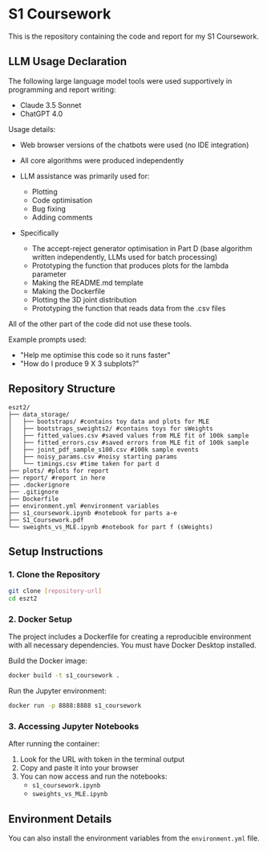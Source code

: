 # S1 Coursework

This is the repository containing the code and report for my S1 Coursework.

## LLM Usage Declaration

The following large language model tools were used supportively in programming and report writing:
- Claude 3.5 Sonnet
- ChatGPT 4.0

Usage details:
- Web browser versions of the chatbots were used (no IDE integration)
- All core algorithms were produced independently
- LLM assistance was primarily used for:
  - Plotting
  - Code optimisation
  - Bug fixing
  - Adding comments

- Specifically
  - The accept-reject generator optimisation in Part D (base algorithm written independently, LLMs used for batch processing)
  - Prototyping the function that produces plots for the lambda parameter 
  - Making the README.md template
  - Making the Dockerfile
  - Plotting the 3D joint distribution 
  - Prototyping the function that reads data from the .csv files 

All of the other part of the code did not use these tools.

Example prompts used:
- "Help me optimise this code so it runs faster"
- "How do I produce 9 X 3 subplots?"

## Repository Structure
```
eszt2/
├── data_storage/
│   ├── bootstraps/ #contains toy data and plots for MLE
│   ├── bootstraps_sweights2/ #contains toys for sWeights
│   ├── fitted_values.csv #saved values from MLE fit of 100k sample
│   ├── fitted_errors.csv #saved errors from MLE fit of 100k sample
│   ├── joint_pdf_sample_s100.csv #100k sample events
│   ├── noisy_params.csv #noisy starting params
│   └── timings.csv #time taken for part d
├── plots/ #plots for report
├── report/ #report in here
├── .dockerignore 
├── .gitignore
├── Dockerfile 
├── environment.yml #environment variables
├── s1_coursework.ipynb #notebook for parts a-e
├── S1_Coursework.pdf
└── sweights_vs_MLE.ipynb #notebook for part f (sWeights)
```

## Setup Instructions

### 1. Clone the Repository
```bash
git clone [repository-url]
cd eszt2
```

### 2. Docker Setup

The project includes a Dockerfile for creating a reproducible environment with all necessary dependencies.
You must have Docker Desktop installed.

Build the Docker image:
```bash
docker build -t s1_coursework .
```

Run the Jupyter environment:
```bash
docker run -p 8888:8888 s1_coursework
```

### 3. Accessing Jupyter Notebooks

After running the container:
1. Look for the URL with token in the terminal output
2. Copy and paste it into your browser
3. You can now access and run the notebooks:
   - `s1_coursework.ipynb`
   - `sweights_vs_MLE.ipynb`

## Environment Details

You can also install the environment variables from the `environment.yml` file.
